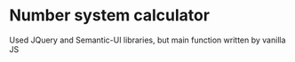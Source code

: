 # Number system calculator
Used JQuery and Semantic-UI libraries, but main function written by vanilla JS